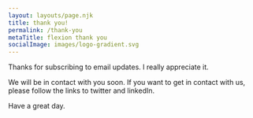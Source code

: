 ```yaml
---
layout: layouts/page.njk
title: thank you!
permalink: /thank-you
metaTitle: flexion thank you
socialImage: images/logo-gradient.svg
---
```

Thanks for subscribing to email updates. I really appreciate it.  

We will be in contact with you soon. If you want to get in contact with us, please follow the links to twitter and linkedIn.

Have a great day.
